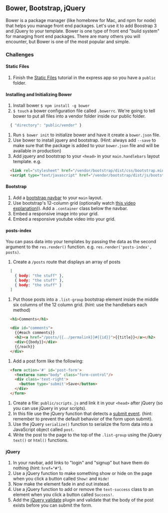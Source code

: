 ## Bower, Bootstrap, jQuery

Bower is a package manager (like homebrew for Mac, and npm for node) that helps you manage front end packages. Let's use it to add Boostrap 3 and jQuery to your template. Bower is one type of front end "build system" for managing front end packages. There are many others you will encounter, but Bower is one of the most popular and simple.

### Challenges

#### Static Files

1. Finish the [Static Files](http://expressjs.com/en/starter/static-files.html) tutorial in the express app so you have a `public` folder.

#### Installing and Initializing Bower

1. Install bower `$ npm install -g bower`
1. `$ touch` a bower configuration file called `.bowerrc`. We're going to tell bower to put all files into a vendor folder inside our public folder.

  ```js
    { "directory": "public/vendor" }
  ```
1. Run `$ bower init` to initialize bower and have it create a `bower.json` file.
1. Use bower to install jquery and bootstrap. (Hint: always add `--save` to make sure that the package is added to your `bower.json` file and will be available in production)
1. Add jquery and bootstrap to your `<head>` in your `main.handlebars` layout template. e.g.

  ```html
    <link rel="stylesheet" href="/vendor/bootstrap/dist/css/bootstrap.min.css">
    <script type="text/javascript" href="/vendor/bootstrap/dist/js/bootstrap.min.js"></script>
  ```

#### Bootstrap

1. Add a [bootstrap navbar](http://getbootstrap.com/components/#navbar) to your `main` layout.
1. Use bootstrap's 12-column grid (optionally watch [this video explanation](https://www.youtube.com/watch?v=g3j7eRunzv4))). Add a `.container` class below the navbar.
1. Embed a responsive image into your grid.
1. Embed a responsive youtube video into your grid.

#### posts-index

You can pass data into your templates by passing the data as the second argument to the `res.render()` function. e.g. `res.render('posts-index', posts)`.

1. Create a `/posts` route that displays an array of posts

  ```json
    [
      { body: "the stuff" },
      { body: "the stuff" },
      { body: "the stuff" }
    ]
  ```

1. Put those posts into a `.list-group` bootstrap element inside the middle six columns of the 12 column grid. (hint: use the handlebars each method)

  ```html
    <h1>Comments</h1>

    <div id="comments">
      {{#each comments}}
      <h2><a href="/posts/{{../permalink}}#{{id}}">{{title}}</a></h2>
      <div>{{body}}</div>
      {{/each}}
    </div>
  ```

1. Add a post form like the following:

  ```html
    <form action='#' id='post-form'>
      <textarea name="body" class="form-control"/>
      <div class='text-right'>
        <button type='submit'>Save</button>
      </div>
    </form>
  ```

1. Create a file: `public/scripts.js` and link it in your `<head>` after jQuery (so you can use jQuery in your scripts).
1. In this file use the jQuery function that detects a [submit event](https://api.jquery.com/submit/). (hint: remember to prevent the default behavior of the form upon submit).
1. Use the jQuery `serialize()` function to serialize the form data into a JavaScript object called `post`.
1. Write the post to the page to the top of the `.list-group` using the jQuery `text()` or `html()` functions.

#### jQuery
1. In your navbar, add links to "login" and "signup" but have them do nothing (hint: `href="#"`).
1. Use a jQuery function to make something show or hide on the page when you click a button called `Show!` and `Hide!`
1. Now make the element fade in and out instead.
1. Use a jQuery function to add or remove the `text-success` class to an element when you click a button called `Success!`.
1. Add the [jQuery validate](https://jqueryvalidation.org/) plugin and validate that the body of the post exists before you can submit the form.
